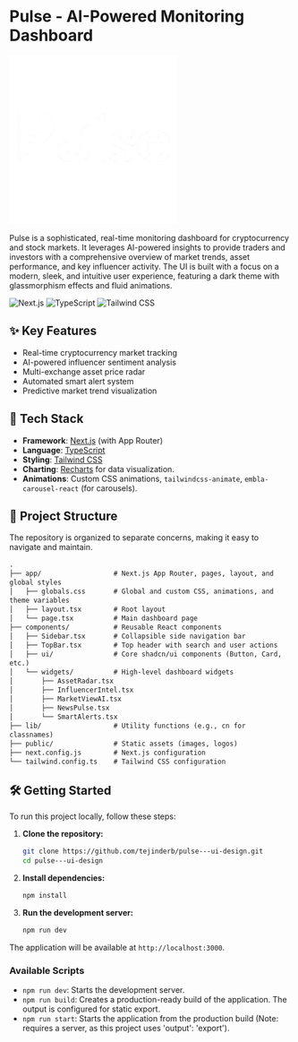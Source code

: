 # Pulse - AI-Powered Monitoring Dashboard

<img src="/public/logo.png" width="300px" alt="Pulse Now Banner">

Pulse is a sophisticated, real-time monitoring dashboard for cryptocurrency and stock markets. It leverages AI-powered insights to provide traders and investors with a comprehensive overview of market trends, asset performance, and key influencer activity. The UI is built with a focus on a modern, sleek, and intuitive user experience, featuring a dark theme with glassmorphism effects and fluid animations.

![Next.js](https://img.shields.io/badge/Next.js-13.5.4-000000?style=flat&logo=next.js)
![TypeScript](https://img.shields.io/badge/TypeScript-5.2.2-3178C6?style=flat&logo=typescript)
![Tailwind CSS](https://img.shields.io/badge/Tailwind_CSS-3.3.3-06B6D4?style=flat&logo=tailwind-css)


## ✨ Key Features

- Real-time cryptocurrency market tracking
- AI-powered influencer sentiment analysis
- Multi-exchange asset price radar
- Automated smart alert system
- Predictive market trend visualization

## 🚀 Tech Stack

-   **Framework**: [Next.js](https://nextjs.org/) (with App Router)
-   **Language**: [TypeScript](https://www.typescriptlang.org/)
-   **Styling**: [Tailwind CSS](https://tailwindcss.com/)
-   **Charting**: [Recharts](https://recharts.org/) for data visualization.
-   **Animations**: Custom CSS animations, `tailwindcss-animate`, `embla-carousel-react` (for carousels).

## 📂 Project Structure

The repository is organized to separate concerns, making it easy to navigate and maintain.

```
.
├── app/                  # Next.js App Router, pages, layout, and global styles
│   ├── globals.css       # Global and custom CSS, animations, and theme variables
│   ├── layout.tsx        # Root layout
│   └── page.tsx          # Main dashboard page
├── components/           # Reusable React components
│   ├── Sidebar.tsx       # Collapsible side navigation bar
│   ├── TopBar.tsx        # Top header with search and user actions
│   ├── ui/               # Core shadcn/ui components (Button, Card, etc.)
│   └── widgets/          # High-level dashboard widgets
│       ├── AssetRadar.tsx
│       ├── InfluencerIntel.tsx
│       ├── MarketViewAI.tsx
│       ├── NewsPulse.tsx
│       └── SmartAlerts.tsx
├── lib/                  # Utility functions (e.g., cn for classnames)
├── public/               # Static assets (images, logos)
├── next.config.js        # Next.js configuration
└── tailwind.config.ts    # Tailwind CSS configuration
```

## 🛠️ Getting Started

To run this project locally, follow these steps:

1.  **Clone the repository:**
    ```bash
    git clone https://github.com/tejinderb/pulse---ui-design.git
    cd pulse---ui-design
    ```

2.  **Install dependencies:**
    ```bash
    npm install
    ```

3.  **Run the development server:**
    ```bash
    npm run dev
    ```

The application will be available at `http://localhost:3000`.

### Available Scripts

-   `npm run dev`: Starts the development server.
-   `npm run build`: Creates a production-ready build of the application. The output is configured for static export.
-   `npm run start`: Starts the application from the production build (Note: requires a server, as this project uses 'output': 'export').
